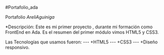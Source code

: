 #Portafolio_ada

Portafolio *AreliAguiniga*

*Descripción:
Este es mi primer proyecto , durante mi formación como FrontEnd en Ada. Es el resumen del  primer módulo vimos HTML5 y CSS3. 


Las Tecnologías que usamos fueron:
--- +HTML5
--- +CSS3
--- +Diseño responsivo. 
